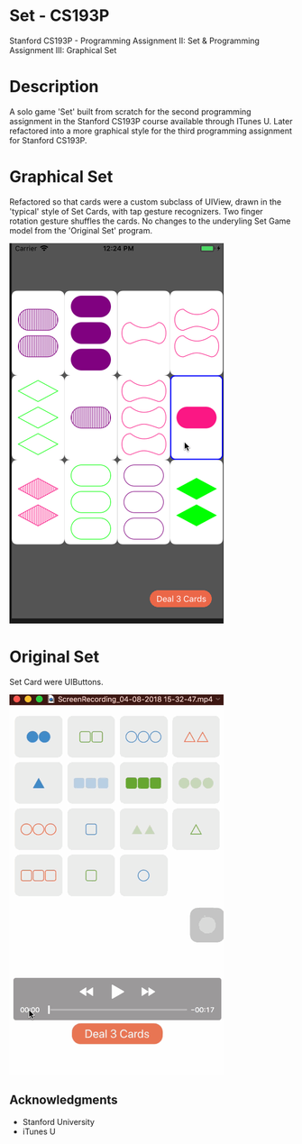 # Set - CS193P
Stanford CS193P - Programming Assignment II: Set & Programming Assignment III: Graphical Set

# Description

A solo game 'Set' built from scratch for the second programming assignment in the Stanford CS193P course available through ITunes U. Later refactored into a more graphical style for the third programming assignment for Stanford CS193P.

# Graphical Set
Refactored so that cards were a custom subclass of UIView, drawn in the 'typical' style of Set Cards, with tap gesture recognizers. Two finger rotation gesture shuffles the cards. No changes to the underyling Set Game model from the 'Original Set' program.

![Graphical Set](https://github.com/EduardLev/Set-CS193P/raw/master/GraphicalSetGif.gif)

# Original Set
Set Card were UIButtons.

![Set](https://github.com/EduardLev/Set-CS193P/raw/master/Set-CS193P.gif)

## Acknowledgments

* Stanford University
* iTunes U

